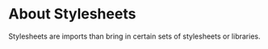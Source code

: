 # About Stylesheets

Stylesheets are imports than bring in certain sets of stylesheets or libraries.